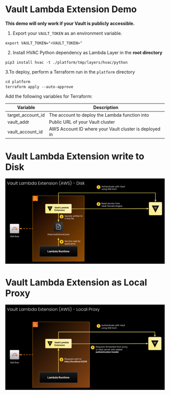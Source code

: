 # Vault Lambda Extension Demo

**This demo will only work if your Vault is publicly accessible.** 

1. Export your `VAULT_TOKEN` as an environment variable.
```
export VAULT_TOKEN="<VAULT_TOKEN>"
```

2. Install HVAC Python dependency as Lambda Layer in the **root directory**
```
pip3 install hvac -t ./platform/tmp/layers/hvac/python
```

3.To deploy, perform a Terraform run in the `platform` directory
```
cd platform
terraform apply --auto-approve 
```

Add the following variables for Terraform:

| Variable          | Description                                            |
|-------------------|--------------------------------------------------------|
| target_account_id | The account to deploy the Lambda function into         |
| vault_addr        | Public URL of your Vault cluster                       |
| vault_account_id  | AWS Account ID where your Vault cluster is deployed in |

# Vault Lambda Extension write to Disk
![Lambda extension write to disk](./img/disk.png)

# Vault Lambda Extension as Local Proxy
![Lambda extension as proxy](./img/local-proxy.png)